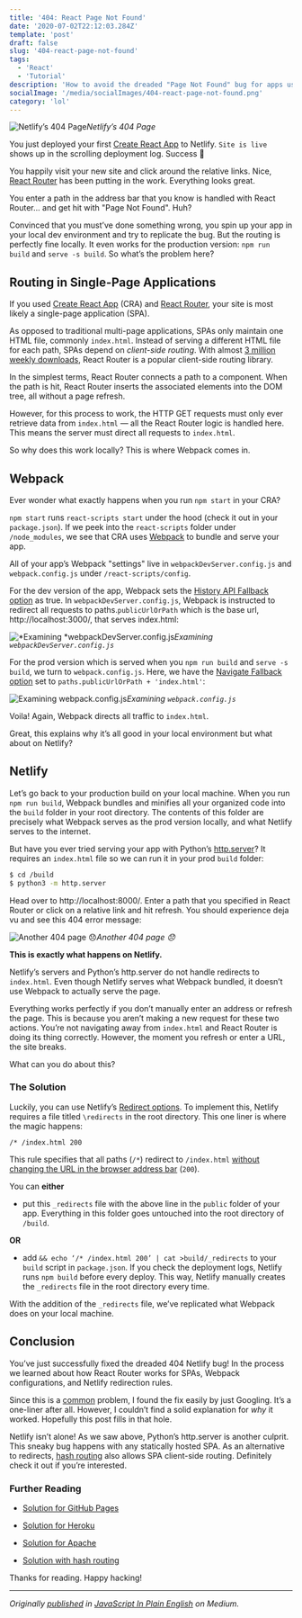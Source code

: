 ```yaml
---
title: '404: React Page Not Found'
date: '2020-07-02T22:12:03.284Z'
template: 'post'
draft: false
slug: '404-react-page-not-found'
tags:
  - 'React'
  - 'Tutorial'
description: 'How to avoid the dreaded "Page Not Found" bug for apps using React Router on Netlify'
socialImage: '/media/socialImages/404-react-page-not-found.png'
category: 'lol'
---
```


![Netlify’s 404 Page](https://miro.medium.com/max/1000/1*SykPj2Btn7Tff_I9S_oPNA.png)_Netlify’s 404 Page_

You just deployed your first [Create React App](https://reactjs.org/docs/create-a-new-react-app.html) to Netlify. `Site is live` shows up in the scrolling deployment log. Success 🎉

You happily visit your new site and click around the relative links. Nice, [React Router](https://www.npmjs.com/package/react-router) has been putting in the work. Everything looks great.

You enter a path in the address bar that you know is handled with React Router... and get hit with "Page Not Found". Huh?

Convinced that you must’ve done something wrong, you spin up your app in your local dev environment and try to replicate the bug. But the routing is perfectly fine locally. It even works for the production version: `npm run build` and `serve -s build`. So what’s the problem here?

## Routing in Single-Page Applications

If you used [Create React App](https://reactjs.org/docs/create-a-new-react-app.html) (CRA) and [React Router](https://www.npmjs.com/package/react-router), your site is most likely a single-page application (SPA).

As opposed to traditional multi-page applications, SPAs only maintain one HTML file, commonly `index.html`. Instead of serving a different HTML file for each path, SPAs depend on _client-side routing_. With almost [3 million weekly downloads](https://www.npmjs.com/package/react-router), React Router is a popular client-side routing library.

In the simplest terms, React Router connects a path to a component. When the path is hit, React Router inserts the associated elements into the DOM tree, all without a page refresh.

However, for this process to work, the HTTP GET requests must only ever retrieve data from `index.html` — all the React Router logic is handled here. This means the server must direct all requests to `index.html`.

So why does this work locally? This is where Webpack comes in.

## Webpack

Ever wonder what exactly happens when you run `npm start` in your CRA?

`npm start` runs `react-scripts start` under the hood (check it out in your `package.json`). If we peek into the `react-scripts` folder under `/node_modules`, we see that CRA uses [Webpack](https://webpack.js.org/) to bundle and serve your app.

All of your app’s Webpack "settings" live in `webpackDevServer.config.js` and `webpack.config.js` under `/react-scripts/config`.

For the dev version of the app, Webpack sets the [History API Fallback option](https://webpack.js.org/configuration/dev-server/#devserverhistoryapifallback) as true. In `webpackDevServer.config.js`, Webpack is instructed to redirect all requests to paths.`publicUrlOrPath` which is the base url, http://localhost:3000/, that serves index.html:

![*Examining *webpackDevServer.config.js](https://cdn-images-1.medium.com/max/2000/1*O4aSF0dvgT5eOCSbCZaW2Q.png)_Examining `webpackDevServer.config.js`_

For the prod version which is served when you `npm run build` and `serve -s build`, we turn to `webpack.config.js`. Here, we have the [Navigate Fallback option](https://developers.google.com/web/tools/workbox/reference-docs/latest/module-workbox-webpack-plugin.GenerateSW) set to `paths.publicUrlOrPath + 'index.html'`:

![*Examining webpack.config.js*](https://cdn-images-1.medium.com/max/2000/1*LtOYcrdTX4B1f5l2RgjbdA.png)_Examining `webpack.config.js`_

Voila! Again, Webpack directs all traffic to `index.html`.

Great, this explains why it’s all good in your local environment but what about on Netlify?

## Netlify

Let’s go back to your production build on your local machine. When you run `npm run build`, Webpack bundles and minifies all your organized code into the `build` folder in your root directory. The contents of this folder are precisely what Webpack serves as the prod version locally, and what Netlify serves to the internet.

But have you ever tried serving your app with Python’s [http.server](https://docs.python.org/3.0/library/http.server.html)? It requires an `index.html` file so we can run it in your prod `build` folder:

```bash
$ cd /build
$ python3 -m http.server
```

Head over to http://localhost:8000/. Enter a path that you specified in React Router or click on a relative link and hit refresh. You should experience deja vu and see this 404 error message:

![Another 404 page 😞](https://cdn-images-1.medium.com/max/2000/1*O7lWHWWlnF3Ce3-B9TtOOA.png)_Another 404 page 😞_

**This is exactly what happens on Netlify.**

Netlify’s servers and Python’s http.server do not handle redirects to `index.html`. Even though Netlify serves what Webpack bundled, it doesn’t use Webpack to actually serve the page.

Everything works perfectly if you don’t manually enter an address or refresh the page. This is because you aren’t making a new request for these two actions. You’re not navigating away from `index.html` and React Router is doing its thing correctly. However, the moment you refresh or enter a URL, the site breaks.

What can you do about this?

### The Solution

Luckily, you can use Netlify’s [Redirect options](https://docs.netlify.com/routing/redirects/). To implement this, Netlify requires a file titled `\redirects` in the root directory. This one liner is where the magic happens:

```
/* /index.html 200
```

This rule specifies that all paths (`/*`) redirect to `/index.html` [without changing the URL in the browser address bar](https://docs.netlify.com/routing/redirects/redirect-options/) (`200`).

You can **either**

- put this `_redirects` file with the above line in the `public` folder of your app. Everything in this folder goes untouched into the root directory of `/build`.

**OR**

- add `&& echo ‘/* /index.html 200’ | cat >build/_redirects` to your `build` script in `package.json`. If you check the deployment logs, Netlify runs `npm build` before every deploy. This way, Netlify manually creates the `_redirects` file in the root directory every time.

With the addition of the `_redirects` file, we’ve replicated what Webpack does on your local machine.

## Conclusion

You’ve just successfully fixed the dreaded 404 Netlify bug! In the process we learned about how React Router works for SPAs, Webpack configurations, and Netlify redirection rules.

Since this is a [common](https://stackoverflow.com/search?q=react+router+404) problem, I found the fix easily by just Googling. It’s a one-liner after all. However, I couldn’t find a solid explanation for _why_ it worked. Hopefully this post fills in that hole.

Netlify isn’t alone! As we saw above, Python’s http.server is another culprit. This sneaky bug happens with any statically hosted SPA. As an alternative to redirects, [hash routing](https://itnext.io/why-using-hash-based-urls-in-your-react-spa-will-save-you-more-time-than-you-think-a21e2c560879) also allows SPA client-side routing. Definitely check it out if you’re interested.

### Further Reading

- [Solution for GitHub Pages](https://github.com/rafrex/spa-github-pages)

- [Solution for Heroku](https://hackernoon.com/deploying-any-react-app-to-heroku-1ee6db9b97d3)

- [Solution for Apache](https://www.sej-ko.dk/2017/03/29/routing-single-page-application-on-apache-with-htaccess/)

- [Solution with hash routing](https://itnext.io/why-using-hash-based-urls-in-your-react-spa-will-save-you-more-time-than-you-think-a21e2c560879)

Thanks for reading. Happy hacking!

---

<i>Originally [published](https://medium.com/javascript-in-plain-english/404-react-page-not-found-355b9352041e?source=friends_link&sk=df8e7824a1c93cd1604afc464282f78c) in [JavaScript In Plain English](https://medium.com/javascript-in-plain-english) on Medium<i>.
